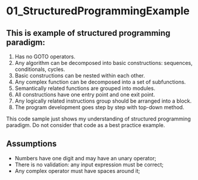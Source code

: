 # 01_StructuredProgrammingExample

## This is example of structured programming paradigm:
1. Has no GOTO operators.
2. Any algorithm can be decomposed into basic constructions: sequences, conditionals, cycles.
3. Basic constructions can be nested within each other.
4. Any complex function can be decomposed into a set of subfunctions.
5. Semantically related functions are grouped into modules.
6. All constructions have one entry point and one exit point.
7. Any logically related instructions group should be arranged into a block.
8. The program development goes step by step with top-down method.

This code sample just shows my understanding of structured programming paradigm.
Do not consider that code as a best practice example.

## Assumptions
- Numbers have one digit and may have an unary operator;
- There is no validation: any input expression must be correct;
- Any complex operator must have spaces around it;

